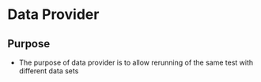 # Data Provider

## Purpose

* The purpose of data provider is to allow rerunning of the same test with different data sets

